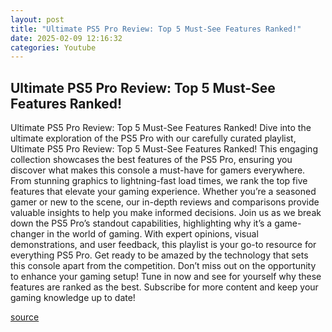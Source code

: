 ```yaml
---
layout: post
title: "Ultimate PS5 Pro Review: Top 5 Must-See Features Ranked!"
date: 2025-02-09 12:16:32
categories: Youtube
---
```


## Ultimate PS5 Pro Review: Top 5 Must-See Features Ranked!

Ultimate PS5 Pro Review: Top 5 Must-See Features Ranked!
Dive into the ultimate exploration of the PS5 Pro with our carefully curated playlist, Ultimate PS5 Pro Review: Top 5 Must-See Features Ranked! This engaging collection showcases the best features of the PS5 Pro, ensuring you discover what makes this console a must-have for gamers everywhere. 
From stunning graphics to lightning-fast load times, we rank the top five features that elevate your gaming experience. Whether you’re a seasoned gamer or new to the scene, our in-depth reviews and comparisons provide valuable insights to help you make informed decisions. 
Join us as we break down the PS5 Pro’s standout capabilities, highlighting why it’s a game-changer in the world of gaming. With expert opinions, visual demonstrations, and user feedback, this playlist is your go-to resource for everything PS5 Pro. 
Get ready to be amazed by the technology that sets this console apart from the competition. Don’t miss out on the opportunity to enhance your gaming setup! Tune in now and see for yourself why these features are ranked as the best. Subscribe for more content and keep your gaming knowledge up to date!

[source](https://www.youtube.com/playlist?list=PLxXeNXdZLLrptEt4psOXfZ-Ia3S3FyKCF)